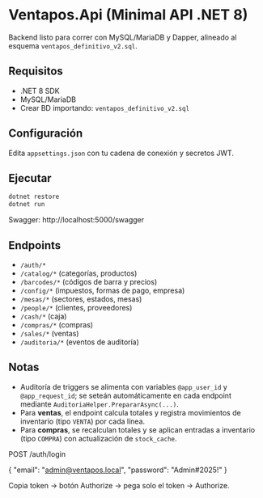 
# Ventapos.Api (Minimal API .NET 8)

Backend listo para correr con MySQL/MariaDB y Dapper, alineado al esquema `ventapos_definitivo_v2.sql`.

## Requisitos
- .NET 8 SDK
- MySQL/MariaDB
- Crear BD importando: `ventapos_definitivo_v2.sql`

## Configuración
Edita `appsettings.json` con tu cadena de conexión y secretos JWT.

## Ejecutar
```bash
dotnet restore
dotnet run
```
Swagger: http://localhost:5000/swagger

## Endpoints
- `/auth/*`
- `/catalog/*` (categorías, productos)
- `/barcodes/*` (códigos de barra y precios)
- `/config/*` (impuestos, formas de pago, empresa)
- `/mesas/*` (sectores, estados, mesas)
- `/people/*` (clientes, proveedores)
- `/cash/*` (caja)
- `/compras/*` (compras)
- `/sales/*` (ventas)
- `/auditoria/*` (eventos de auditoría)

## Notas
- Auditoría de triggers se alimenta con variables `@app_user_id` y `@app_request_id`; se seteán automáticamente en cada endpoint mediante `AuditoriaHelper.PrepararAsync(...)`.
- Para **ventas**, el endpoint calcula totales y registra movimientos de inventario (tipo `VENTA`) por cada línea.
- Para **compras**, se recalculan totales y se aplican entradas a inventario (tipo `COMPRA`) con actualización de `stock_cache`.


POST /auth/login

{ "email": "admin@ventapos.local", "password": "Admin#2025!" }


Copia token → botón Authorize → pega solo el token → Authorize.